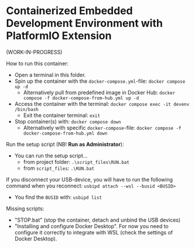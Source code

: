 # Containerized Embedded Development Environment with PlatformIO Extension

(WORK-IN-PROGRESS)

How to run this container:
- Open a terminal in this folder.
- Spin up the container with the `docker-compose.yml`-file: `docker compose up -d`
    - Alternatively pull from predefined image in Docker Hub: `docker compose -f docker-compose-from-hub.yml up -d`
- Access the container with the terminal: `docker compose exec -it devenv /bin/bash`
    - Exit the container terminal: `exit`
- Stop container(s) with: `docker compose down`
    - Alternatively with specific `docker-compose`-file: `docker compose -f docker-compose-from-hub.yml down`


Run the setup script (NB! **Run as Administrator**):
- You can run the setup script...
    - from project folder: `.\script_files\RUN.bat`
    - from `script_files`: `.\RUN.bat`


If you disconnect your USB-device, you will have to run the following command when you reconnect: `usbipd attach --wsl --busid <BUSID>`
- You find the `BUSID` with: `usbipd list`



Missing scripts:
- "STOP.bat" (stop the container, detach and unbind the USB devices)
- "Installing and configure Docker Desktop". For now you need to configure it correctly to integrate with WSL (check the settings of Docker Desktop).




